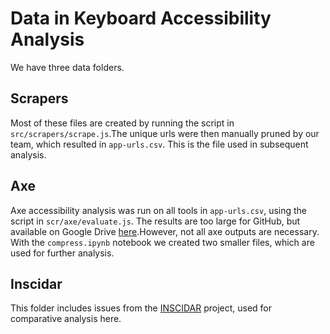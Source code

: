 # Data in Keyboard Accessibility Analysis

We have three data folders.

## Scrapers

Most of these files are created by running the script in `src/scrapers/scrape.js`.The unique urls were then manually pruned by our team, which resulted in `app-urls.csv`. This is the file used in subsequent analysis.

## Axe

Axe accessibility analysis was run on all tools in `app-urls.csv`, using the script in `scr/axe/evaluate.js`. The results are too large for GitHub, but available on Google Drive [here](https://drive.google.com/file/d/18wfkKZmkA-cM6KUVLTfny77OLYSUaFSJ/view?usp=sharing).However, not all axe outputs are necessary. With the `compress.ipynb` notebook we created two smaller files, which are used for further analysis.

## Inscidar

This folder includes issues from the [INSCIDAR](https://inscidar.org) project, used for comparative analysis here.
